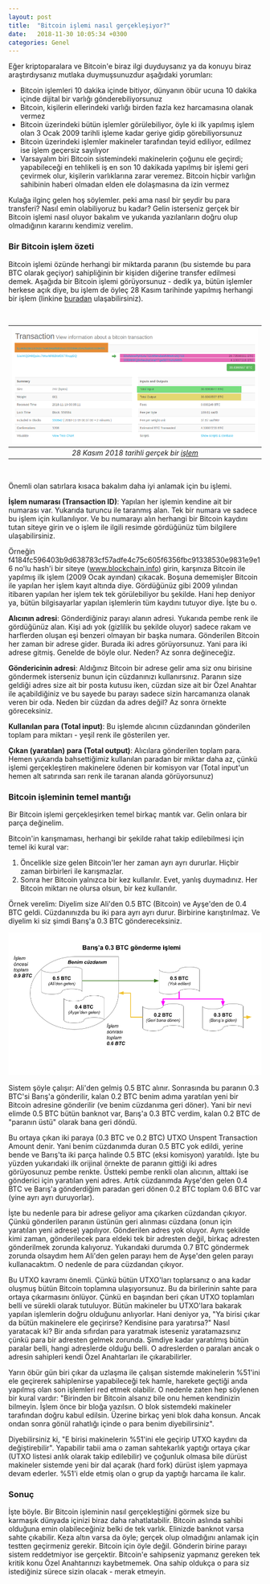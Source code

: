 ```yaml
---
layout: post
title:  "Bitcoin işlemi nasıl gerçekleşiyor?"
date:   2018-11-30 10:05:34 +0300
categories: Genel
---
```



Eğer kriptoparalara ve Bitcoin'e biraz ilgi duyduysanız ya da konuyu biraz araştırdıysanız mutlaka duymuşsunuzdur aşağıdaki yorumları:

- Bitcoin işlemleri 10 dakika içinde bitiyor, dünyanın öbür ucuna 10 dakika içinde dijital bir varlığı gönderebiliyorsunuz
- Bitcoin, kişilerin ellerindeki varlığı birden fazla kez harcamasına olanak vermez
- Bitcoin üzerindeki bütün işlemler görülebiliyor, öyle ki ilk yapılmış işlem olan 3 Ocak 2009 tarihli işleme kadar geriye gidip görebiliyorsunuz
- Bitcoin üzerindeki işlemler makineler tarafından teyid ediliyor, edilmez ise işlem geçersiz sayılıyor
- Varsayalım biri Bitcoin sistemindeki makinelerin çoğunu ele geçirdi; yapabileceği en tehlikeli iş en son 10 dakikada yapılmış bir işlemi geri çevirmek olur, kişilerin varlıklarına zarar veremez. Bitcoin hiçbir varlığın sahibinin haberi olmadan elden ele dolaşmasına da izin vermez

Kulağa ilginç gelen hoş söylemler. peki ama nasıl bir şeydir bu para transferi? Nasıl emin olabiliyoruz bu kadar? Gelin isterseniz gerçek bir Bitcoin işlemi nasıl oluyor bakalım ve yukarıda yazılanların doğru olup olmadığının kararını kendimiz verelim. 

### Bir Bitcoin işlem özeti

Bitcoin işlemi özünde herhangi bir miktarda paranın (bu sistemde bu para BTC olarak geçiyor) sahipliğinin bir kişiden diğerine transfer edilmesi demek. Aşağıda bir Bitcoin işlemi görüyorsunuz - dedik ya, bütün işlemler herkese açık diye, bu işlem de öyleç 28 Kasım tarihinde yapılmış herhangi bir işlem (linkine [buradan](https://www.blockchain.com/btc/tx/f1cd43bc5be1309c8e76d4584a8f6dfbfca37399588416042f8a85603c5f4995) ulaşabilirsiniz). 


&nbsp;

| ![transaction-sample-640-b.png](/assets/transaction-sample-640-b.png) | 
|:--:| 
| *28 Kasım 2018 tarihli gerçek bir [işlem](https://www.blockchain.com/btc/tx/f1cd43bc5be1309c8e76d4584a8f6dfbfca37399588416042f8a85603c5f4995)* |

&nbsp;

Önemli olan satırlara kısaca bakalım daha iyi anlamak için bu işlemi. 

**İşlem numarası (Transaction ID)**: Yapılan her işlemin kendine ait bir numarası var. Yukarıda turuncu ile taranmış alan. Tek bir numara ve sadece bu işlem için kullanılıyor. Ve bu numarayı alın herhangi bir Bitcoin kaydını tutan siteye girin ve o işlem ile ilgili resimde gördüğünüz tüm bilgilere ulaşabilirsiniz. 

Örneğin f4184fc596403b9d638783cf57adfe4c75c605f6356fbc91338530e9831e9e16 no'lu hash'i bir siteye (www.blockchain.info) girin, karşınıza Bitcoin ile yapılmış ilk işlem (2009 Ocak ayından) çıkacak. Boşuna dememişler Bitcoin ile yapılan her işlem kayıt altında diye. Gördüğünüz gibi 2009 yılından itibaren yapılan her işlem tek tek görülebiliyor bu şekilde. Hani hep deniyor ya, bütün bilgisayarlar yapılan işlemlerin tüm kaydını tutuyor diye. İşte bu o. 

**Alıcının adresi**: Gönderdiğiniz parayı alanın adresi. Yukarıda pembe renk ile gördüğünüz alan. Kişi adı yok (gizlilik bu şekilde oluyor) sadece rakam ve harflerden oluşan eşi benzeri olmayan bir başka numara. Gönderilen Bitcoin her zaman bir adrese gider. Burada iki adres görüyorsunuz. Yani para iki adrese gitmiş. Genelde de böyle olur. Neden? Az sonra değineceğiz. 

**Göndericinin adresi**: Aldığınız Bitcoin bir adrese gelir ama siz onu birisine göndermek isterseniz bunun için cüzdanınızı kullanırsınız. Paranın size geldiği adres size ait bir posta kutusu iken, cüzdan size ait bir Özel Anahtar ile açabildiğiniz ve bu sayede bu parayı sadece sizin harcamanıza olanak veren bir oda. Neden bir cüzdan da adres değil? Az sonra örnekte göreceksiniz.  

**Kullanılan para (Total input)**: Bu işlemde alıcının cüzdanından gönderilen toplam para miktarı - yeşil renk ile gösterilen yer. 

**Çıkan (yaratılan) para (Total output)**: Alıcılara gönderilen toplam para. Hemen yukarıda bahsettiğimiz kullanılan paradan bir miktar daha az, çünkü işlemi gerçekleştiren makinelere ödenen bir komisyon var (Total input'un hemen alt satırında sarı renk ile taranan alanda görüyorsunuz) 

### Bitcoin işleminin temel mantığı

Bir Bitcoin işlemi gerçekleşirken temel birkaç mantık var. Gelin onlara bir parça değinelim. 

Bitcoin'in karışmaması, herhangi bir şekilde rahat takip edilebilmesi için temel iki kural var: 
1. Öncelikle size gelen Bitcoin'ler her zaman ayrı ayrı dururlar. Hiçbir zaman birbirleri ile karışmazlar. 
2. Sonra her Bitcoin yalnızca bir kez kullanılır. Evet, yanlış duymadınız. Her Bitcoin miktarı ne olursa olsun, bir kez kullanılır. 

Örnek verelim: Diyelim size Ali'den 0.5 BTC (Bitcoin) ve Ayşe'den de 0.4 BTC geldi. Cüzdanınızda bu iki para ayrı ayrı durur. Birbirine karıştırılmaz.  Ve diyelim ki siz şimdi Barış'a 0.3 BTC göndereceksiniz. 

![Bitcoin-transaction-example-b.png](/assets/Bitcoin-transaction-example-b.png) 

Sistem şöyle çalışır: Ali'den gelmiş 0.5 BTC alınır. Sonrasında bu paranın 0.3 BTC'si Barış'a gönderilir, kalan 0.2 BTC benim adıma yaratılan yeni bir Bitcoin adresine gönderilir (ve benim cüzdanıma geri döner). Yani bir nevi elimde 0.5 BTC bütün banknot var, Barış'a 0.3 BTC verdim, kalan 0.2 BTC de "paranın üstü" olarak bana geri döndü. 

Bu ortaya çıkan iki paraya (0.3 BTC ve 0.2 BTC) UTXO Unspent Transaction Amount denir. Yani benim cüzdanımda duran 0.5 BTC yok edildi, yerine bende ve Barış'ta iki parça halinde 0.5 BTC (eksi komisyon) yaratıldı. İşte bu yüzden yukarıdaki ilk orijinal örnekte de paranın gittiği iki adres görüyosunuz pembe renkte. Üstteki pembe renkli olan alıcının, alttaki ise gönderici için yaratılan yeni adres. Artık cüzdanımda Ayşe'den gelen 0.4 BTC ve Barış'a gönderdiğim paradan geri dönen 0.2 BTC toplam 0.6 BTC var (yine ayrı ayrı duruyorlar). 

İşte bu nedenle para bir adrese geliyor ama çıkarken cüzdandan çıkıyor. Çünkü gönderilen paranın üstünün geri alınması cüzdana (onun için yaratılan yeni adrese) yapılıyor. Gönderilen adres yok oluyor. Aynı şekilde kimi zaman, gönderilecek para eldeki tek bir adresten değil, birkaç adresten gönderilmek zorunda kalıyoruz. Yukarıdaki durumda 0.7 BTC göndermek zorunda olsaydım hem Ali'den gelen parayı hem de Ayşe'den gelen parayı kullanacaktım. O nedenle de para cüzdandan çıkıyor. 

Bu UTXO kavramı önemli. Çünkü bütün UTXO'ları toplarsanız o ana kadar oluşmuş bütün Bitcoin toplamına ulaşıyorsunuz. Bu da birilerinin sahte para ortaya çıkarmasını önlüyor. Çünkü en başından beri çıkan UTXO toplamları belli ve sürekli olarak tutuluyor. Bütün makineler bu UTXO'lara bakarak yapılan işlemlerin doğru olduğunu anlıyorlar. Hani deniyor ya, "Ya birisi çıkar da bütün makinelere ele geçirirse? Kendisine para yaratırsa?" Nasıl yaratacak ki? Bir anda sıfırdan para yaratmak isteseniz yaratamazsınız çünkü para bir adresten gelmek zorunda. Şimdiye kadar yaratılmış bütün paralar belli, hangi adreslerde olduğu belli. O adreslerden o paraları ancak o adresin sahipleri kendi Özel Anahtarları ile çıkarabilirler. 

Yarın öbür gün biri çıkar da uzlaşma ile çalışan sistemde makinelerin %51'ini ele geçirerek sahiplenirse yapabileceği tek hamle, harekete geçtiği anda yapılmış olan son işlemleri red etmek olabilir. O nedenle zaten hep söylenen bir kural vardır: "Birinden bir Bitcoin alsanız bile onu hemen kendinizin bilmeyin. İşlem önce bir bloğa yazılsın. O blok sistemdeki makineler tarafından doğru kabul edilsin. Üzerine birkaç yeni blok daha konsun. Ancak ondan sonra gönül rahatlığı içinde o para benim diyebilirsiniz".

Diyebilirsiniz ki, "E birisi makinelerin %51'ini ele geçirip UTXO kaydını da değiştirebilir". Yapabilir tabii ama o zaman sahtekarlık yaptığı ortaya çıkar (UTXO listesi anlık olarak takip edilebilir) ve çoğunluk olmasa bile dürüst makineler sistemde yeni bir dal açarak (hard fork) dürüst işlem yapmaya devam ederler. %51'i elde etmiş olan o grup da yaptığı harcama ile kalır. 

### Sonuç

İşte böyle. Bir Bitcoin işleminin nasıl gerçekleştiğini görmek size bu karmaşık dünyada içinizi biraz daha rahatlatabilir. Bitcoin aslında sahibi olduğuna emin olabileceğiniz belki de tek varlık. Elinizde banknot varsa sahte çıkabilir. Keza altın varsa da öyle; gerçek olup olmadığını anlamak için testten geçirmeniz gerekir. Bitcoin için öyle değil. Gönderin birine parayı sistem reddetmiyor ise gerçektir. Bitcoin'e sahipseniz yapmanız gereken tek kritik konu Özel Anahtarınızı kaybetmemek. Ona sahip oldukça o para siz istediğiniz sürece sizin olacak - merak etmeyin. 
